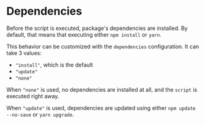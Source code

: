 # Dependencies

Before the script is executed, package's dependencies are installed. By default, that means that executing either `npm install` or `yarn`.

This behavior can be customized with the `dependencies` configuration. It can take 3 values:

- `"install"`, which is the default
- `"update"`
- `"none"`

When `"none"` is used, no dependencies are installed at all, and the `script` is executed right away.

When `"update"` is used, dependencies are updated using either `npm update --no-save` or `yarn upgrade`.
